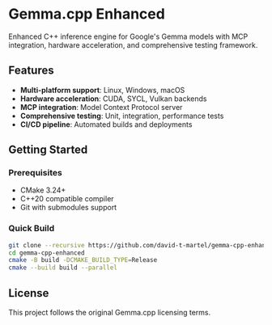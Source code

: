 # Gemma.cpp Enhanced

Enhanced C++ inference engine for Google's Gemma models with MCP integration, hardware acceleration, and comprehensive testing framework.

## Features

- **Multi-platform support**: Linux, Windows, macOS
- **Hardware acceleration**: CUDA, SYCL, Vulkan backends
- **MCP integration**: Model Context Protocol server
- **Comprehensive testing**: Unit, integration, performance tests
- **CI/CD pipeline**: Automated builds and deployments

## Getting Started

### Prerequisites

- CMake 3.24+
- C++20 compatible compiler
- Git with submodules support

### Quick Build

```bash
git clone --recursive https://github.com/david-t-martel/gemma-cpp-enhanced.git
cd gemma-cpp-enhanced
cmake -B build -DCMAKE_BUILD_TYPE=Release
cmake --build build --parallel
```

## License

This project follows the original Gemma.cpp licensing terms.